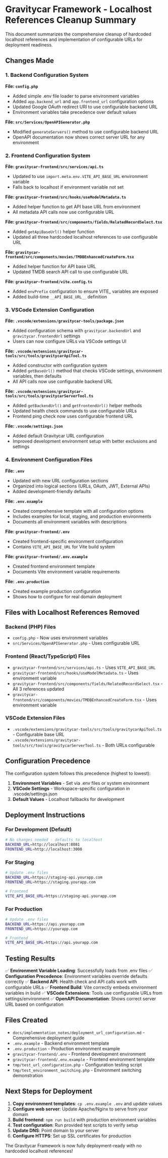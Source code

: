 # Gravitycar Framework - Localhost References Cleanup Summary

This document summarizes the comprehensive cleanup of hardcoded localhost references and implementation of configurable URLs for deployment readiness.

## Changes Made

### 1. Backend Configuration System

**File: `config.php`**
- Added simple .env file loader to parse environment variables
- Added `app.backend_url` and `app.frontend_url` configuration options
- Updated Google OAuth redirect URI to use configurable backend URL
- Environment variables take precedence over default values

**File: `src/Services/OpenAPIGenerator.php`**
- Modified `generateServers()` method to use configurable backend URL
- OpenAPI documentation now shows correct server URL for any environment

### 2. Frontend Configuration System

**File: `gravitycar-frontend/src/services/api.ts`**
- Updated to use `import.meta.env.VITE_API_BASE_URL` environment variable
- Falls back to localhost if environment variable not set

**File: `gravitycar-frontend/src/hooks/useModelMetadata.ts`**
- Added helper function to get API base URL from environment
- All metadata API calls now use configurable URL

**File: `gravitycar-frontend/src/components/fields/RelatedRecordSelect.tsx`**
- Added `getApiBaseUrl()` helper function
- Updated all three hardcoded localhost references to use configurable URL

**File: `gravitycar-frontend/src/components/movies/TMDBEnhancedCreateForm.tsx`**
- Added helper function for API base URL
- Updated TMDB search API call to use configurable URL

**File: `gravitycar-frontend/vite.config.ts`**
- Added `envPrefix` configuration to ensure VITE_ variables are exposed
- Added build-time `__API_BASE_URL__` definition

### 3. VSCode Extension Configuration

**File: `.vscode/extensions/gravitycar-tools/package.json`**
- Added configuration schema with `gravitycar.backendUrl` and `gravitycar.frontendUrl` settings
- Users can now configure URLs via VSCode settings UI

**File: `.vscode/extensions/gravitycar-tools/src/tools/gravitycarApiTool.ts`**
- Added constructor with configuration system
- Added `getBaseUrl()` method that checks VSCode settings, environment variables, then defaults
- All API calls now use configurable backend URL

**File: `.vscode/extensions/gravitycar-tools/src/tools/gravitycarServerTool.ts`**
- Added `getBackendUrl()` and `getFrontendUrl()` helper methods
- Updated health check commands to use configurable URLs
- Frontend ping check now uses configurable frontend URL

**File: `.vscode/settings.json`**
- Added default Gravitycar URL configuration
- Improved development environment setup with better exclusions and settings

### 4. Environment Configuration Files

**File: `.env`**
- Updated with new URL configuration sections
- Organized into logical sections (URLs, OAuth, JWT, External APIs)
- Added development-friendly defaults

**File: `.env.example`**
- Created comprehensive template with all configuration options
- Includes examples for local, staging, and production environments
- Documents all environment variables with descriptions

**File: `gravitycar-frontend/.env`**
- Created frontend-specific environment configuration
- Contains `VITE_API_BASE_URL` for Vite build system

**File: `gravitycar-frontend/.env.example`**
- Created frontend environment template
- Documents Vite environment variable requirements

**File: `.env.production`**
- Created example production configuration
- Shows how to configure for real domain deployment

## Files with Localhost References Removed

### Backend (PHP) Files
- `config.php` - Now uses environment variables
- `src/Services/OpenAPIGenerator.php` - Uses configurable URL

### Frontend (React/TypeScript) Files  
- `gravitycar-frontend/src/services/api.ts` - Uses `VITE_API_BASE_URL`
- `gravitycar-frontend/src/hooks/useModelMetadata.ts` - Uses environment variable
- `gravitycar-frontend/src/components/fields/RelatedRecordSelect.tsx` - All 3 references updated
- `gravitycar-frontend/src/components/movies/TMDBEnhancedCreateForm.tsx` - Uses environment variable

### VSCode Extension Files
- `.vscode/extensions/gravitycar-tools/src/tools/gravitycarApiTool.ts` - Configurable base URL
- `.vscode/extensions/gravitycar-tools/src/tools/gravitycarServerTool.ts` - Both URLs configurable

## Configuration Precedence

The configuration system follows this precedence (highest to lowest):

1. **Environment Variables** - Set via .env files or system environment
2. **VSCode Settings** - Workspace-specific configuration in .vscode/settings.json
3. **Default Values** - Localhost fallbacks for development

## Deployment Instructions

### For Development (Default)
```bash
# No changes needed - defaults to localhost
BACKEND_URL=http://localhost:8081
FRONTEND_URL=http://localhost:3000
```

### For Staging
```bash
# Update .env files
BACKEND_URL=https://staging-api.yourapp.com
FRONTEND_URL=https://staging.yourapp.com

# Frontend
VITE_API_BASE_URL=https://staging-api.yourapp.com
```

### For Production
```bash
# Update .env files  
BACKEND_URL=https://api.yourapp.com
FRONTEND_URL=https://yourapp.com

# Frontend
VITE_API_BASE_URL=https://api.yourapp.com
```

## Testing Results

✅ **Environment Variable Loading**: Successfully loads from .env files
✅ **Configuration Precedence**: Environment variables override defaults correctly
✅ **Backend API**: Health check and API calls work with configurable URLs
✅ **Frontend Build**: Vite correctly embeds environment variables in build
✅ **VSCode Extensions**: Tools use configurable URLs from settings/environment
✅ **OpenAPI Documentation**: Shows correct server URL based on configuration

## Files Created

- `docs/implementation_notes/deployment_url_configuration.md` - Comprehensive deployment guide
- `.env.example` - Backend environment template
- `.env.production` - Production environment example
- `gravitycar-frontend/.env` - Frontend development environment
- `gravitycar-frontend/.env.example` - Frontend environment template
- `tmp/test_url_configuration.php` - Configuration testing script
- `tmp/test_environment_switching.php` - Environment switching demonstration

## Next Steps for Deployment

1. **Copy environment templates**: `cp .env.example .env` and update values
2. **Configure web server**: Update Apache/Nginx to serve from your domain
3. **Build frontend**: `npm run build` with production environment variables
4. **Test configuration**: Run provided test scripts to verify setup
5. **Update DNS**: Point domain to your server
6. **Configure HTTPS**: Set up SSL certificates for production

The Gravitycar Framework is now fully deployment-ready with no hardcoded localhost references!
